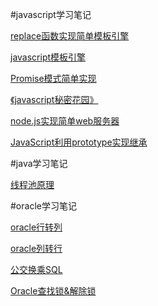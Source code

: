 #javascript学习笔记

[replace函数实现简单模板引擎](https://github.com/hbyuan/study/tree/master/js/replaceAll)

[javascript模板引擎](https://github.com/hbyuan/study/tree/master/js/template)

[Promise模式简单实现](https://github.com/hbyuan/study/tree/master/js/promise)

[《javascript秘密花园》](http://bonsaiden.github.io/JavaScript-Garden/zh/)

[node.js实现简单web服务器](https://github.com/hbyuan/study/tree/master/js/nodejshttpserver)

[JavaScript利用prototype实现继承](https://github.com/hbyuan/study/tree/master/js/jsExtend)



#java学习笔记

[线程池原理](https://github.com/hbyuan/study/tree/master/java/threadpool)



#oracle学习笔记

[oracle行转列](https://github.com/hbyuan/study/tree/master/oracle/pivot)

[oracle列转行](https://github.com/hbyuan/study/tree/master/oracle/unpivot)

[公交换乘SQL](https://github.com/hbyuan/study/tree/master/oracle/busline)

[Oracle查找锁&解除锁](https://github.com/hbyuan/study/tree/master/oracle/findlockandkill)